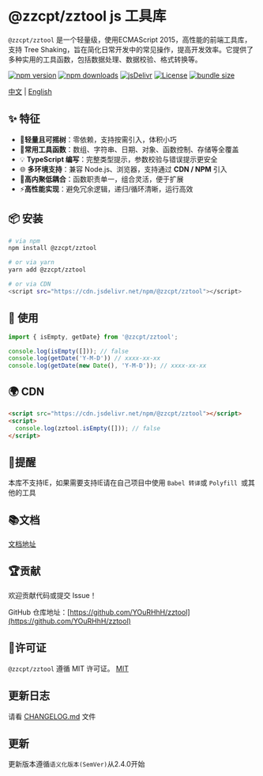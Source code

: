 # @zzcpt/zztool js 工具库

`@zzcpt/zztool` 是一个轻量级，使用ECMAScript 2015，高性能的前端工具库，支持 Tree Shaking，旨在简化日常开发中的常见操作，提高开发效率。它提供了多种实用的工具函数，包括数据处理、数据校验、格式转换等。

[![npm version](https://img.shields.io/npm/v/@zzcpt/zztool?label=version)](https://www.npmjs.com/package/@zzcpt/zztool)
[![npm downloads](https://img.shields.io/npm/dm/@zzcpt/zztool?label=downloads)](https://www.npmjs.com/package/@zzcpt/zztool)
[![jsDelivr](https://data.jsdelivr.com/v1/package/npm/@zzcpt/zztool/badge)](https://www.jsdelivr.com/package/npm/@zzcpt/zztool)
[![License](https://img.shields.io/github/license/YOuRHhH/zztool)](./LICENSE)
[![bundle size](https://img.shields.io/bundlephobia/minzip/@zzcpt/zztool?label=size)](https://bundlephobia.com/package/@zzcpt/zztool)

[中文](https://github.com/YOuRHhH/zztool/blob/main/README.md) | [English](https://github.com/YOuRHhH/zztool/blob/main/READMEEN.md)

## ✨ 特征

* 🚀 ​**轻量且可摇树**​：零依赖，支持按需引入，体积小巧
* 🔧 ​**常用工具函数**​：数组、字符串、日期、对象、函数控制、存储等全覆盖
* 💡 ​**TypeScript 编写**​：完整类型提示，参数校验与错误提示更安全
* 🌐 ​**多环境支持**​：兼容 Node.js、浏览器，支持通过 **CDN / NPM** 引入
* 🧩 ​**高内聚低耦合**​：函数职责单一，组合灵活，便于扩展
* ⚡ ​**高性能实现**​：避免冗余逻辑，递归/循环清晰，运行高效

## 📦 安装

```bash
# via npm
npm install @zzcpt/zztool

# or via yarn
yarn add @zzcpt/zztool

# or via CDN
<script src="https://cdn.jsdelivr.net/npm/@zzcpt/zztool"></script>
```

## 🚀 使用

```ts
import { isEmpty, getDate} from '@zzcpt/zztool';

console.log(isEmpty([])); // false
console.log(getDate('Y-M-D')) // xxxx-xx-xx
console.log(getDate(new Date(), 'Y-M-D')); // xxxx-xx-xx
```

## 🌍 CDN

```html
<script src="https://cdn.jsdelivr.net/npm/@zzcpt/zztool"></script>
<script>
  console.log(zztool.isEmpty([])); // false
</script>
```

## 🔔提醒

本库不支持IE，如果需要支持IE请在自己项目中使用 `Babel 转译`或 `Polyfill `或其他的工具

## 📚文档

[文档地址](https://yourhhh.github.io/zztoolDocument/)

## 🏆贡献

欢迎贡献代码或提交 Issue！

GitHub 仓库地址：[https://github.com/YOuRHhH/zztool](https://github.com/YOuRHhH/zztool)

## 📕许可证

`@zzcpt/zztool` 遵循 MIT 许可证。
[MIT](https://github.com/YOuRHhH/zztool/blob/main/LICENSE)

## 更新日志

请看 [CHANGELOG.md](https://github.com/YOuRHhH/zztool/blob/main/CHANGELOG.md) 文件

## 更新

更新版本遵循`语义化版本(SemVer)`从2.4.0开始





